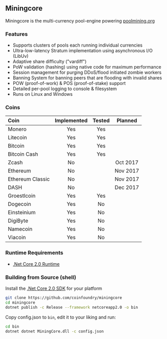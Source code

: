 ## Miningcore

Miningcore is the multi-currency pool-engine powering [poolmining.org](https://poolmining.org)

### Features

- Supports clusters of pools each running individual currencies
- Ultra-low-latency Stratum implementation using asynchronous I/O (LibUv)
- Adaptive share difficulty ("vardiff")
- PoW validation (hashing) using native code for maximum performance
- Session management for purging DDoS/flood initiated zombie workers
- Banning System for banning peers that are flooding with invalid shares
- POW (proof-of-work) & POS (proof-of-stake) support
- Detailed per-pool logging to console & filesystem
- Runs on Linux and Windows

### Coins

Coin | Implemented | Tested | Planned
:--- | :---: | :---: | :---: 
Monero | Yes | Yes |  
Litecoin | Yes | Yes |  
Bitcoin | Yes | Yes |  
Bitcoin Cash | Yes | Yes |  
Zcash | No |  | Oct 2017
Ethereum | No |  | Nov 2017
Ethereum Classic | No |  | Nov 2017
DASH | No |  | Dec 2017
Groestlcoin | Yes | Yes |  
Dogecoin | Yes | No |  
Einsteinium | Yes | No |  
DigiByte | Yes | No |  
Namecoin | Yes | No |  
Viacoin | Yes | No |  

### Runtime Requirements

- [.Net Core 2.0 Runtime](https://www.microsoft.com/net/download/core#/runtime)

### Building from Source (shell)

Install the [.Net Core 2.0 SDK](https://www.microsoft.com/net/download/core) for your platform 

```bash
git clone https://github.com/coinfoundry/miningcore
cd miningcore
dotnet publish -c Release --framework netcoreapp2.0 -o bin
```
Copy config.json to <code>bin</code>, edit it to your liking and run:

```bash
cd bin
dotnet dotnet MiningCore.dll -c config.json
```

